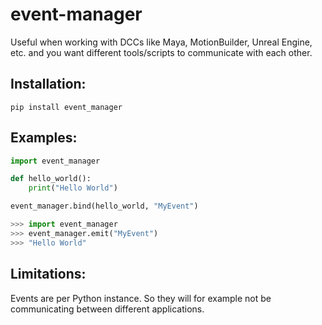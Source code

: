# event-manager

Useful when working with DCCs like Maya, MotionBuilder, Unreal Engine, etc. and you want different tools/scripts to communicate with each other.

## Installation:
```batch
pip install event_manager
```

## Examples:

```python
import event_manager

def hello_world():
    print("Hello World")

event_manager.bind(hello_world, "MyEvent")
```

```python
>>> import event_manager
>>> event_manager.emit("MyEvent")
>>> "Hello World"
```

## Limitations:
Events are per Python instance. So they will for example not be communicating between different applications.